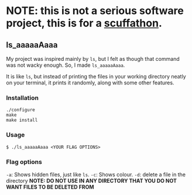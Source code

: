 # NOTE: this is not a serious software project, this is for a [scuffathon](https://scuffathon.devpost.com/).

## ls_aaaaaAaaa

My project was inspired mainly by `ls`, but I felt as though that command was
not wacky enough. So, I made `ls_aaaaaAaaa`.

It is like `ls`, but instead of printing the files in your working directory
neatly on your terminal, it prints it randomly, along with some other features.

### Installation

```
./configure
make
make install
```

### Usage

```
$ ./ls_aaaaaAaaa <YOUR FLAG OPTIONS>
```

### Flag options

`-a`: Shows hidden files, just like `ls`.
`-c`: Shows colour.
`-d`: delete a file in the directory **NOTE: DO NOT USE IN ANY DIRECTORY THAT YOU DO NOT WANT FILES TO BE DELETED FROM**
